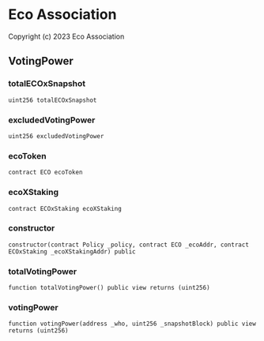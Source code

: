 # Eco Association

Copyright (c) 2023 Eco Association

## VotingPower

### totalECOxSnapshot

```solidity
uint256 totalECOxSnapshot
```

### excludedVotingPower

```solidity
uint256 excludedVotingPower
```

### ecoToken

```solidity
contract ECO ecoToken
```

### ecoXStaking

```solidity
contract ECOxStaking ecoXStaking
```

### constructor

```solidity
constructor(contract Policy _policy, contract ECO _ecoAddr, contract ECOxStaking _ecoXStakingAddr) public
```

### totalVotingPower

```solidity
function totalVotingPower() public view returns (uint256)
```

### votingPower

```solidity
function votingPower(address _who, uint256 _snapshotBlock) public view returns (uint256)
```

